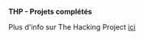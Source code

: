 **THP - Projets complétés**

Plus d'info sur The Hacking Project [ici](http://www.thehackingproject.org/)
